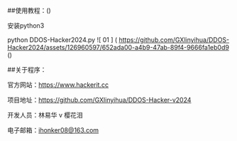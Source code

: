 ##使用教程：()

安装python3

python DDOS-Hacker2024.py
![ 01 ] ( https://github.com/GXlinyihua/DDOS-Hacker2024/assets/126960597/652ada00-a4b9-47ab-89f4-9666fa1eb0d9 ()

##关于程序：

官方网站：https://www.hackerit.cc

项目地址：https://github.com/GXlinyihua/DDOS-Hacker-v2024

开发人员：林易华 v 樱花泪

电子邮箱：ihonker08@163.com

